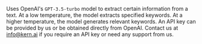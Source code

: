 Uses OpenAI's `GPT-3.5-turbo` model to extract certain information from a text. At a low temperature, the model extracts specified keywords. At a higher temperature, the model generates relevant keywords. An API key can be provided by us or be obtained directly from OpenAI. Contact us at info@kern.ai if you require an API key or need any support from us.